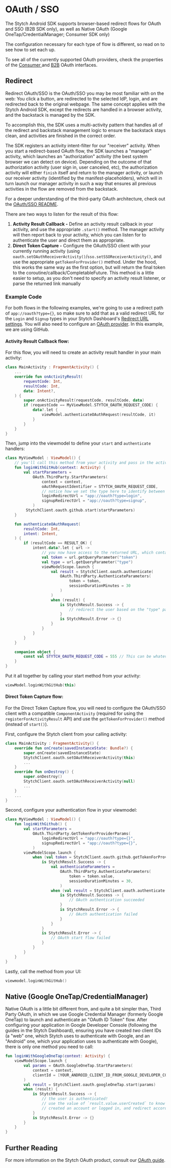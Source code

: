 # OAuth / SSO
The Stytch Android SDK supports browser-based redirect flows for OAuth and SSO (B2B SDK only), as well as Native OAuth (Google OneTap/CredentialManager; Consumer SDK only)

The configuration necessary for each type of flow is different, so read on to see how to set each up.

To see all of the currently supported OAuth providers, check the properties of the [Consumer ](../source/sdk/src/main/java/com/stytch/sdk/consumer/oauth/OAuth.kt) and [B2B](../source/sdk/src/main/java/com/stytch/sdk/b2b/oauth/OAuth.kt) OAuth interfaces.

## Redirect
Redirect OAuth/SSO is the OAuth/SSO you may be most familiar with on the web: You click a button, are redirected to the selected IdP, login, and are redirected back to the original webpage. The same concept applies with the Stytch Android SDK, except the redirects are handled in a browser activity, and the backstack is managed by the SDK.

To accomplish this, the SDK uses a multi-activity pattern that handles all of the redirect and backstack management logic to ensure the backstack stays clean, and activities are finished in the correct order. 

The SDK registers an activity intent-filter for our "receiver" activity. When you start a redirect-based OAuth flow, the SDK launches a "manager" activity, which launches an "authorization" activity (the best system browser we can detect on device). Depending on the outcome of that authorization activity (user sign in, user canceled, etc), the authorization activity will either `finish` itself and return to the manager activity, or launch our receiver activity (identified by the manifest-placeholders), which will in turn launch our manager activity in such a way that ensures all previous activities in the flow are removed from the backstack.

For a deeper understanding of the third-party OAuth architecture, check out the [OAuth/SSO README](../source/sdk/src/main/java/com/stytch/sdk/common/sso/README.md).

There are two ways to listen for the result of this flow:
1. **Activity Result Callback -** Define an activity result callback in your activity, and use the appropriate `.start()` method. The manager activity will then report back to your activity, which you can listen for to authenticate the user and direct them as appropriate.
2. **Direct Token Capture -** Configure the OAuth/SSO client with your currently running activity (using `oauth.setOAuthReceiverActivity()`/`sso.setSSOReceiverActivity()`, and use the appropriate `getTokenForProvider()` method. Under the hood, this works the same way as the first option, but will return the final token to the coroutine/callback/CompletableFuture. This method is a little easier to setup, as you don't need to specify an activity result listener, or parse the returned link manually

### Example Code
For both flows in the following examples, we're going to use a redirect path of `app://oauth?type={}`, so make sure to add that as a valid redirect URL for the `Login` and `Signup` types in your Stytch Dashboard's [Redirect URL settings](stytch.com/dashboard/redirect-urls). You will also need to configure an [OAuth provider](https://stytch.com/dashboard/oauth). In this example, we are using GitHub.

#### Activity Result Callback flow:
For this flow,  you will need to create an activity result handler in your main activity:
```kotlin
class MainActivity : FragmentActivity() {
    ...
    override fun onActivityResult(
        requestCode: Int,
        resultCode: Int,
        data: Intent?,
    ) {
        super.onActivityResult(requestCode, resultCode, data)
        if (requestCode == MyViewModel.STYTCH_OAUTH_REQUEST_CODE) {
            data?.let {
                viewModel.authenticateOAuthRequest(resultCode, it)
            }
        }
    }
}
```
Then, jump into the viewmodel to define your `start` and `authenticate` handlers:
```kotlin
class MyViewModel : ViewModel() {
    // you'll call this method from your activity and pass in the activity context in order to launch intents
    fun loginWithGitHub(context: Activity) {
        val startParameters =
            OAuth.ThirdParty.StartParameters(
                context = context,
                oAuthRequestIdentifier = STYTCH_OAUTH_REQUEST_CODE,
                // notice how we set the type here to identify between logins and signups
                loginRedirectUrl = "app://oauth?type=login",
                signupRedirectUrl = "app://oauth?type=signup",
            )
         StytchClient.oauth.github.start(startParameters)
    }

    fun authenticateOAuthRequest(
        resultCode: Int,
        intent: Intent,
    ) {
        if (resultCode == RESULT_OK) {
            intent.data?.let { url ->
                // you now have access to the returned URL, which contains the token to authenticate, as well as the "type" of request it was (login or signup)
                val token = url.getQueryParameter("token")
                val type = url.getQueryParameter("type")
                viewModelScope.launch {
                    val result = StytchClient.oauth.authenticate(
                        OAuth.ThirdParty.AuthenticateParameters(
                            token = token,
                            sessionDurationMinutes = 30
                        )
                    )
                    when (result) {
                        is StytchResult.Success -> {
                            // redirect the user based on the "type" parameter
                        }
                        is StytchResult.Error -> {}
                    }
                }
            }
        }
    }

    companion object {
        const val STYTCH_OAUTH_REQUEST_CODE = 555 // This can be whatever you want
    }
}
```
Put it all together by calling your start method from your activity:
```kotlin
viewModel.loginWithGitHub(this)
```

#### Direct Token Capture flow:
For the Direct Token Capture flow, you will need to configure the OAuth/SSO client with a compatible `ComponentActivity` (required for using the `registerForActivityResult` API) and use the `getTokenForProvider()` method (instead of `start()`).

First, configure the Stytch client from your calling activity:
```kotlin
class MainActivity : FragmentActivity() {
	override fun onCreate(savedInstanceState: Bundle?) {
	    super.onCreate(savedInstanceState)
        StytchClient.oauth.setOAuthReceiverActivity(this)
        ...
    }
    override fun onDestroy() {  
	    super.onDestroy()  
	    StytchClient.oauth.setOAuthReceiverActivity(null)
	    ...
	}
	...
}
```

Second, configure your authentication flow in your viewmodel:
```kotlin
class MyViewModel : ViewModel() {
    fun loginWithGithub() {
        val startParameters =
            OAuth.ThirdParty.GetTokenForProviderParams(
                loginRedirectUrl = "app://oauth?type={}",
                signupRedirectUrl = "app://oauth?type={}",
            )
        viewModelScope.launch {
            when (val token = StytchClient.oauth.github.getTokenForProvider(startParameters)) {
                is StytchResult.Success -> {
                    val authenticateParameters =
                        OAuth.ThirdParty.AuthenticateParameters(
                            token = token.value,
                            sessionDurationMinutes = 30,
                        )
                    when (val result = StytchClient.oauth.authenticate(authenticateParameters)) {
                        is StytchResult.Success -> {
                            // OAuth authentication succeeded
                        }
                        is StytchResult.Error -> {
                            // OAuth authentication failed
                        }
                    }
                }
                is StytchResult.Error -> {
                    // OAuth start flow failed
                }
            }
        }
    }
}
```
Lastly, call the method from your UI:
```kotlin
viewmodel.loginWithGitHub()
```

## Native (Google OneTap/CredentialManager)
Native OAuth is a little bit different from, and quite a bit simpler than, Third Party OAuth, in which we use Google Credential Manager (formerly Google OneTap) to launch and authenticate an "OAuth ID Token" flow. After configuring your application in Google Developer Console (following the guides in the Stytch Dashboard), ensuring you have created _two_ client IDs (a "web" one, which Stytch uses to authenticate with Google, and an "Android" one, which your application uses to authenticate with Google), there is only one method you need to call:
```kotlin
fun loginWithGoogleOneTap(context: Activity) {
    viewModelScope.launch {
        val params = OAuth.GoogleOneTap.StartParameters(
            context = context,
            clientId = [YOUR_ANDROID_CLIENT_ID_FROM_GOOGLE_DEVELOPER_CONSOLE],
        )
        val result = StytchClient.oauth.googleOneTap.start(params)
        when (result) {
            is StytchResult.Success -> {
                // the user is authenticated!
                // use the value of `result.value.userCreated` to know whether they
                // created an account or logged in, and redirect accordingly
            }
            is StytchResult.Error -> {}
        }
    }
}
```

## Further Reading
For more information on the Stytch OAuth product, consult our [OAuth guide](https://stytch.com/docs/guides/oauth/idp-overview).